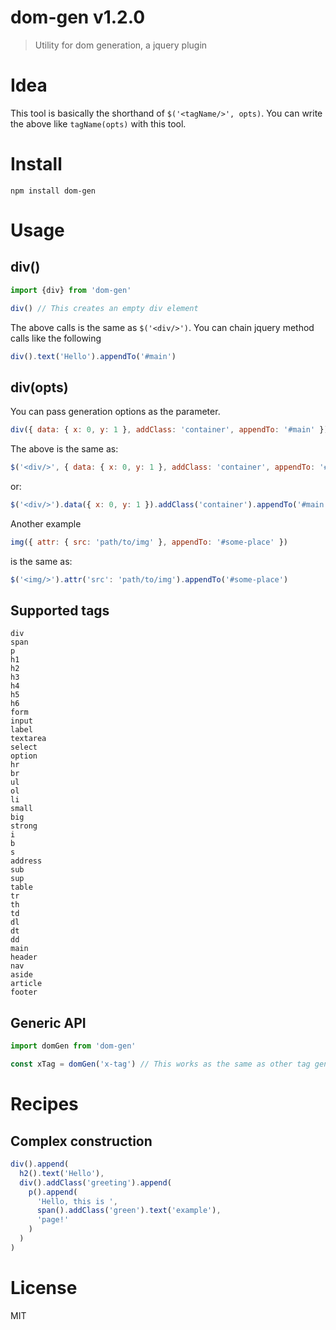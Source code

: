 # dom-gen v1.2.0

> Utility for dom generation, a jquery plugin

# Idea

This tool is basically the shorthand of `$('<tagName/>', opts)`. You can write the above like `tagName(opts)` with this tool.

# Install

    npm install dom-gen

# Usage

## div()

```js
import {div} from 'dom-gen'

div() // This creates an empty div element
```

The above calls is the same as `$('<div/>')`. You can chain jquery method calls like the following

```js
div().text('Hello').appendTo('#main')
```

## div(opts)

You can pass generation options as the parameter.

```js
div({ data: { x: 0, y: 1 }, addClass: 'container', appendTo: '#main' })
```

The above is the same as:

```js
$('<div/>', { data: { x: 0, y: 1 }, addClass: 'container', appendTo: '#main' })
```

or:

```js
$('<div/>').data({ x: 0, y: 1 }).addClass('container').appendTo('#main')
```

Another example

```js
img({ attr: { src: 'path/to/img' }, appendTo: '#some-place' })
```

is the same as:

```js
$('<img/>').attr('src': 'path/to/img').appendTo('#some-place')
```


## Supported tags

    div
    span
    p
    h1
    h2
    h3
    h4
    h5
    h6
    form
    input
    label
    textarea
    select
    option
    hr
    br
    ul
    ol
    li
    small
    big
    strong
    i
    b
    s
    address
    sub
    sup
    table
    tr
    th
    td
    dl
    dt
    dd
    main
    header
    nav
    aside
    article
    footer

## Generic API

```js
import domGen from 'dom-gen'

const xTag = domGen('x-tag') // This works as the same as other tag generators
```

# Recipes

## Complex construction

```js
div().append(
  h2().text('Hello'),
  div().addClass('greeting').append(
    p().append(
      'Hello, this is ',
      span().addClass('green').text('example'),
      'page!'
    )
  )
)
```

# License

MIT
